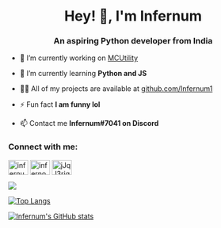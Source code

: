 <h1 align="center">Hey! 👋, I'm Infernum</h1>
<h3 align="center">An aspiring Python developer from India</h3>

- 🔭 I’m currently working on [MCUtility](github.com/Infernum1/MCUtility)

- 🌱 I’m currently learning **Python and JS**

- 👨‍💻 All of my projects are available at [github.com/Infernum1](github.com/Infernum1)

- ⚡ Fun fact **I am funny lol**

- 📫 Contact me **Infernum#7041 on Discord**

<h3 align="left">Connect with me:</h3>
<p align="left">
<a href="https://dev.to/infernum1" target="blank"><img align="center" src="https://raw.githubusercontent.com/rahuldkjain/github-profile-readme-generator/master/src/images/icons/Social/devto.svg" alt="infernum1" height="30" width="40" /></a>
<a href="https://instagram.com/infernomnom" target="blank"><img align="center" src="https://raw.githubusercontent.com/rahuldkjain/github-profile-readme-generator/master/src/images/icons/Social/instagram.svg" alt="infernomnom" height="30" width="40" /></a>
<a href="https://discord.gg/jJqJ3rjgqg" target="blank"><img align="center" src="https://raw.githubusercontent.com/rahuldkjain/github-profile-readme-generator/master/src/images/icons/Social/discord.svg" alt="jJqJ3rjgqg" height="30" width="40" /></a>
</p>

<a href="https://github.com/anuraghazra/MCUtility">
  <img align="center" src="https://github-readme-stats.vercel.app/api/pin/?username=Infernum1&repo=MCUtility" />
</a>

[![Top Langs](https://github-readme-stats.vercel.app/api/top-langs/?username=infernum1&theme=dracula&show_icons=True&hide_border=True&layout=compact&langs_count=6)](https://github.com/anuraghazra/github-readme-stats)

[![Infernum's GitHub stats](https://github-readme-stats.vercel.app/api?username=infernum1&theme=dracula&show_icons=True&hide_border=True&count_private=True)](https://github.com/anuraghazra/github-readme-stats)
